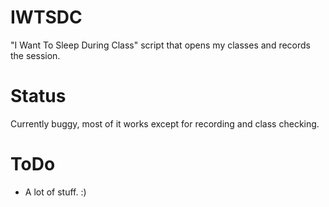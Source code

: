 # IWTSDC
"I Want To Sleep During Class" script that opens my classes and records the session.

# Status
Currently buggy, most of it works except for recording and class checking.

# ToDo
* A lot of stuff. :)